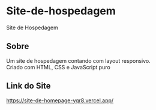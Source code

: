 # Site-de-hospedagem
Site de Hospedagem

## Sobre
Um site de hospedagem contando com layout responsivo.\
Criado com HTML, CSS e JavaScript puro

## Link do Site

https://site-de-homepage-yqr8.vercel.app/
